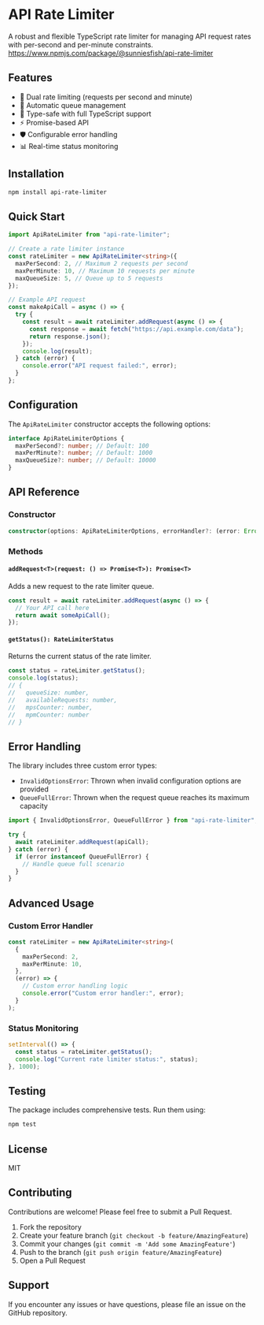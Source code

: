 # API Rate Limiter

A robust and flexible TypeScript rate limiter for managing API request rates with per-second and per-minute constraints.
https://www.npmjs.com/package/@sunniesfish/api-rate-limiter

## Features

- 🚦 Dual rate limiting (requests per second and minute)
- 🔄 Automatic queue management
- 💪 Type-safe with full TypeScript support
- ⚡ Promise-based API
- 🛡️ Configurable error handling
- 📊 Real-time status monitoring

## Installation

```bash
npm install api-rate-limiter
```

## Quick Start

```typescript
import ApiRateLimiter from "api-rate-limiter";

// Create a rate limiter instance
const rateLimiter = new ApiRateLimiter<string>({
  maxPerSecond: 2, // Maximum 2 requests per second
  maxPerMinute: 10, // Maximum 10 requests per minute
  maxQueueSize: 5, // Queue up to 5 requests
});

// Example API request
const makeApiCall = async () => {
  try {
    const result = await rateLimiter.addRequest(async () => {
      const response = await fetch("https://api.example.com/data");
      return response.json();
    });
    console.log(result);
  } catch (error) {
    console.error("API request failed:", error);
  }
};
```

## Configuration

The `ApiRateLimiter` constructor accepts the following options:

```typescript
interface ApiRateLimiterOptions {
  maxPerSecond?: number; // Default: 100
  maxPerMinute?: number; // Default: 1000
  maxQueueSize?: number; // Default: 10000
}
```

## API Reference

### Constructor

```typescript
constructor(options: ApiRateLimiterOptions, errorHandler?: (error: Error | unknown) => void)
```

### Methods

#### `addRequest<T>(request: () => Promise<T>): Promise<T>`

Adds a new request to the rate limiter queue.

```typescript
const result = await rateLimiter.addRequest(async () => {
  // Your API call here
  return await someApiCall();
});
```

#### `getStatus(): RateLimiterStatus`

Returns the current status of the rate limiter.

```typescript
const status = rateLimiter.getStatus();
console.log(status);
// {
//   queueSize: number,
//   availableRequests: number,
//   mpsCounter: number,
//   mpmCounter: number
// }
```

## Error Handling

The library includes three custom error types:

- `InvalidOptionsError`: Thrown when invalid configuration options are provided
- `QueueFullError`: Thrown when the request queue reaches its maximum capacity

```typescript
import { InvalidOptionsError, QueueFullError } from "api-rate-limiter";

try {
  await rateLimiter.addRequest(apiCall);
} catch (error) {
  if (error instanceof QueueFullError) {
    // Handle queue full scenario
  }
}
```

## Advanced Usage

### Custom Error Handler

```typescript
const rateLimiter = new ApiRateLimiter<string>(
  {
    maxPerSecond: 2,
    maxPerMinute: 10,
  },
  (error) => {
    // Custom error handling logic
    console.error("Custom error handler:", error);
  }
);
```

### Status Monitoring

```typescript
setInterval(() => {
  const status = rateLimiter.getStatus();
  console.log("Current rate limiter status:", status);
}, 1000);
```

## Testing

The package includes comprehensive tests. Run them using:

```bash
npm test
```

## License

MIT

## Contributing

Contributions are welcome! Please feel free to submit a Pull Request.

1. Fork the repository
2. Create your feature branch (`git checkout -b feature/AmazingFeature`)
3. Commit your changes (`git commit -m 'Add some AmazingFeature'`)
4. Push to the branch (`git push origin feature/AmazingFeature`)
5. Open a Pull Request

## Support

If you encounter any issues or have questions, please file an issue on the GitHub repository.

